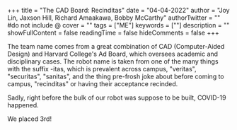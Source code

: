 +++
title = "The CAD Board: Recinditas"
date = "04-04-2022"
author = "Joy Lin, Jaxson Hill, Richard Amaakawa, Bobby McCarthy"
authorTwitter = "" #do not include @
cover = ""
tags = ["ME"]
keywords = [""]
description = ""
showFullContent = false
readingTime = false
hideComments = false
+++

The team name comes from a great combination of CAD (Computer-Aided Design) and Harvard College's Ad Board, which oversees academic and disciplinary cases. The robot name is taken from one of the many things with the suffix -itas, which is prevalent across campus, "veritas", "securitas", "sanitas", and the thing pre-frosh joke about before coming to campus, "recinditas" or having their acceptance recinded.



Sadly, right before the bulk of our robot was suppose to be built, COVID-19 happened. 


We placed 3rd!




